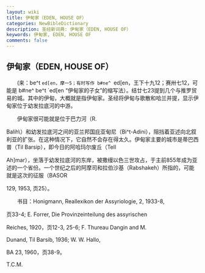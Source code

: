 ```yaml
---
layout: wiki
title: 伊甸家（EDEN, HOUSE OF）
categories: NewBibleDictionary
description: 圣经新词典: 伊甸家（EDEN, HOUSE OF）
keywords: 伊甸家, EDEN, HOUSE OF
comments: false
---
```


## 伊甸家（EDEN, HOUSE OF）

　　(来：be^t `ed[en，摩一5；有时写作 b#ne^ `ed[en，王下十九12；赛卅七12，可能是 b#ne^ be^t `ed[en “伊甸家的子女”的缩写法）。结廿七23提到几个与推罗贸易的城。其中的伊甸，大概就是指伊甸家。圣经将伊甸与歌散和哈兰并提，显示伊甸家位于幼发拉底河的中游。

　　伊甸家很可能就是位于巴力河（R.

Balih\）和幼发拉底河之间的亚兰邦国庇亚甸尼（Bi^t-Adini），阻挡着亚述向北叙利亚的扩张。在这种情况下，它自然不会存在得太久。伊甸家主要的城市是蒂巴西普（Til Barsip），即今日的阿哈玛尔废丘（Tell

Ah]mar），坐落于幼发拉底河的东岸，被撒缦以色三世攻占，于主前855年成为亚述的一个省份。一个世纪之后的阿摩司和拉伯沙基（Rabshakeh）所指的，可能就是这次的征服（BASOR

129, 1953, 页25）。

　　书目：Honigmann, Reallexikon der Assyriologie, 2, 1933-8,

页33-4; E. Forrer, Die Provinzeinteilung des assyrischen

Reiches, 1920，页12-3, 25-6; F. Thureau Dangin and M.

Dunand, Til Barsib, 1936; W. W. Hallo,

BA 23, 1960，页38-9。

T.C.M.








